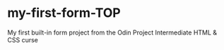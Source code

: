 # my-first-form-TOP
My first built-in form project from the Odin Project Intermediate HTML &amp; CSS curse
